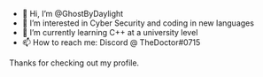 - 👋 Hi, I’m @GhostByDaylight
- 👀 I’m interested in Cyber Security and coding in new languages
- 🌱 I’m currently learning C++ at a university level
- 📫 How to reach me: Discord @ TheDoctor#0715

Thanks for checking out my profile.

<!---
GhostByDaylight/GhostByDaylight is a ✨ special ✨ repository because its `README.md` (this file) appears on your GitHub profile.
You can click the Preview link to take a look at your changes.
--->
